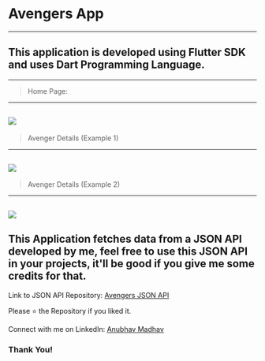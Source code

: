 # Avengers App
---
This application is developed using Flutter SDK and uses Dart Programming Language.
---

---
>Home Page:
---
![](images/a.jpeg)
---
> Avenger Details (Example 1)
---
![](images/b.jpeg)
---
> Avenger Details (Example 2)
---
![](images/c.jpeg)
---

## This Application fetches data from a JSON API developed by me, feel free to use this JSON API in your projects, it'll be good if you give me some credits for that.
Link to JSON API Repository: [Avengers JSON API](https://github.com/AnubhavMadhav/Avengers-JSON-API)

Please ⭐ the Repository if you liked it.

Connect with me on LinkedIn: [Anubhav Madhav](https://www.linkedin.com/in/anubhav-madhav/)

### Thank You!


